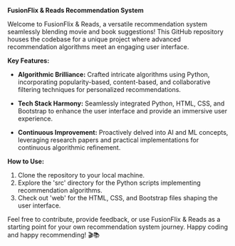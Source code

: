 **FusionFlix & Reads Recommendation System**

Welcome to FusionFlix & Reads, a versatile recommendation system seamlessly blending movie and book suggestions! This GitHub repository houses the codebase for a unique project where advanced recommendation algorithms meet an engaging user interface. 

**Key Features:**
- **Algorithmic Brilliance:** Crafted intricate algorithms using Python, incorporating popularity-based, content-based, and collaborative filtering techniques for personalized recommendations.
  
- **Tech Stack Harmony:** Seamlessly integrated Python, HTML, CSS, and Bootstrap to enhance the user interface and provide an immersive user experience.

- **Continuous Improvement:** Proactively delved into AI and ML concepts, leveraging research papers and practical implementations for continuous algorithmic refinement.

**How to Use:**
1. Clone the repository to your local machine.
2. Explore the 'src' directory for the Python scripts implementing recommendation algorithms.
3. Check out 'web' for the HTML, CSS, and Bootstrap files shaping the user interface.

Feel free to contribute, provide feedback, or use FusionFlix & Reads as a starting point for your own recommendation system journey. Happy coding and happy recommending! 🎬📚
